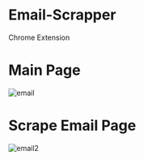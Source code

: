 # Email-Scrapper
Chrome Extension

# Main Page
![email](https://github.com/Tanmay03027/Email-Scrapper/assets/141415173/06a463c1-e3d7-42f4-a447-58185d927a75)

# Scrape Email Page 
![email2](https://github.com/Tanmay03027/Email-Scrapper/assets/141415173/a27a0314-73d2-4f1a-8702-cb405fe1c726)



